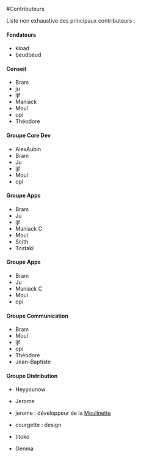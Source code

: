 #Contributeurs

Liste non exhaustive des principaux contributeurs :

#### Fondateurs

* kload
* beudbeud

#### Conseil

* Bram
* ju
* ljf
* Maniack
* Moul
* opi
* Théodore

#### Groupe Core Dev

* AlexAubin
* Bram
* Ju
* ljf
* Moul
* opi

#### Groupe Apps

* Bram
* Ju
* ljf
* Maniack C
* Moul
* Scith
* Tostaki

#### Groupe Apps

* Bram
* Ju
* Maniack C
* Moul
* opi

#### Groupe Communication

* Bram
* Moul
* ljf
* opi
* Théodore
* Jean-Baptiste

#### Groupe Distribution

* Heyyounow

* Jerome


* jerome : développeur de la [Moulinette](moulinette_fr)
* courgette : design
* titoko
* Genma
